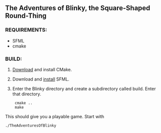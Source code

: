 ## The Adventures of Blinky, the Square-Shaped Round-Thing

### REQUIREMENTS:
- SFML
- cmake

### BUILD:

1. [Download](https://cmake.org/download/) and install CMake.
2. Download and [install](http://www.sfml-dev.org/tutorials/2.3/#getting-started) SFML. 

3. Enter the Blinky directory and create a subdirectory called build. Enter that directory. 

		cmake ..
		make

This should give you a playable game. Start with

	./TheAdventuresOfBlinky

